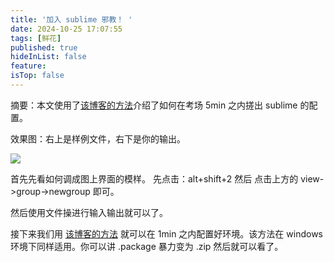 ```yaml
---
title: '加入 sublime 邪教！ '
date: 2024-10-25 17:07:55
tags: [鲜花]
published: true
hideInList: false
feature: 
isTop: false
---
```

摘要：本文使用了[该博客的方法](https://www.acwing.com/file_system/file/content/whole/index/content/12569272/)介绍了如何在考场 5min 之内搓出 sublime 的配置。

<!-- more -->

效果图：右上是样例文件，右下是你的输出。

![](https://WRuperD.github.io/post-images/1729847719578.bmp)

首先先看如何调成图上界面的模样。 先点击：alt+shift+2  然后 点击上方的 view->group->newgroup 即可。

然后使用文件操进行输入输出就可以了。

接下来我们用 [该博客的方法](https://www.acwing.com/file_system/file/content/whole/index/content/12569272/) 就可以在 1min 之内配置好环境。该方法在 windows 环境下同样适用。你可以讲 .package 暴力变为  .zip 然后就可以看了。
